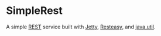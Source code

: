 # SimpleRest #
A simple [REST](http://en.wikipedia.org/wiki/Representational_state_transfer) service built with [Jetty](http://eclipse.org/jetty/), [Resteasy](http://resteasy.jboss.org/), and [java.util](http://docs.oracle.com/javase/8/docs/api/java/util/package-summary.html).